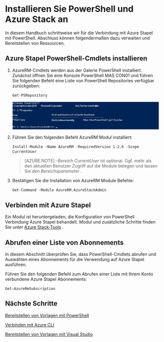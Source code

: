 <properties
    pageTitle="Verbinden mit Azure Stapel mit PowerShell | Microsoft Azure"
    description="Verwalten Sie Azure-Stapel mit PowerShell"
    services="azure-stack"
    documentationCenter=""
    authors="HeathL17"
    manager="byronr"
    editor=""/>

<tags
    ms.service="azure-stack"
    ms.workload="na"
    ms.tgt_pltfrm="na"
    ms.devlang="na"
    ms.topic="article"
    ms.date="10/19/2016"
    ms.author="helaw"/>

# <a name="install-powershell-and-connect-to-azure-stack"></a>Installieren Sie PowerShell und Azure Stack an
In diesem Handbuch schrittweise wir für die Verbindung mit Azure Stapel mit PowerShell. Abschluss können folgendermaßen dazu verwalten und Bereitstellen von Ressourcen.

## <a name="install-azure-stack-powershell-cmdlets"></a>Azure Stapel PowerShell-Cmdlets installieren

1.  AzureRM-Cmdlets werden aus der Galerie PowerShell installiert. Zunächst öffnen Sie eine Konsole PowerShell MAS CON01 und führen Sie folgenden Befehl eine Liste von PowerShell Repositories verfügbar zurückgeben:

        Get-PSRepository

      ![Screenshot aus laufenden 4Get-PSRepository mit PSGallery aufgelistet](./media/azure-stack-connect-powershell/image1.png)

2.  Führen Sie den folgenden Befehl AzureRM Modul installiert:

        Install-Module -Name AzureRM -RequiredVersion 1.2.6 -Scope CurrentUser

    >[AZURE.NOTE] *-Bereich CurrentUser* ist optional. Ggf. mehr als den aktuellen Benutzer Zugriff auf die Module belegen und lassen Sie *den Bereichsparameter* .

3.  Bestätigen Sie die Installation von AzureRM Module Befehle:

        Get-Command -Module AzureRM.AzureStackAdmin

## <a name="connect-to-azure-stack"></a>Verbinden mit Azure Stapel
Ein Modul ist heruntergeladen, die Konfiguration von PowerShell Verbindung Azure Stapel behandelt.  Modul und zusätzliche Schritte finden Sie unter [Azure Stack-Tools](http://aka.ms/ConnectToAzureStackPS) . 

## <a name="retrieve-a-list-of-subscriptions"></a>Abrufen einer Liste von Abonnements
In diesem Abschnitt überprüfen Sie, dass PowerShell-Cmdlets abrufen und Auswählen eines Abonnements für die Verwendung auf Azure Stapel ausführen.

Führen Sie den folgenden Befehl zum Abrufen einer Liste mit Ihrem Konto verbundene Azure Stapel Abonnements:

    Get-AzureRmSubscription


## <a name="next-steps"></a>Nächste Schritte
[Bereitstellen von Vorlagen mit PowerShell](azure-stack-deploy-template-powershell.md)

[Verbinden mit Azure CLI](azure-stack-connect-cli.md)

[Bereitstellen von Vorlagen mit Visual Studio](azure-stack-deploy-template-visual-studio.md)


